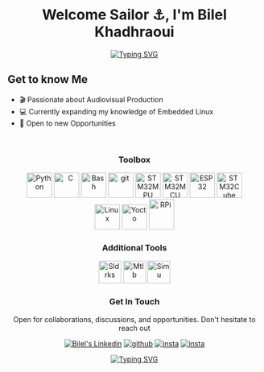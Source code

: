 <h1 align="center">Welcome Sailor ⚓, I'm Bilel Khadhraoui </h1>

<p align="center">
  <p align="center">
<a href="https://git.io/typing-svg"><img src="https://readme-typing-svg.demolab.com?font=Fira+Code&pause=500&center=true&width=435&lines=Your+Favourite+Tech+Digital+Creator;Embedded+Systems+Engineer" alt="Typing SVG" />
</a>  

## Get to know Me
- 🎬 Passionate about Audiovisual Production
- 💻 Currently expanding my knowledge of Embedded Linux  
- 👯 Open to new Opportunities

<br>

<h3 align="center">Toolbox</h3>

<p align="center">
<img width="50" height="50" src="https://www.svgrepo.com/show/452091/python.svg" alt="Python"/>
<img width="50" height="50" src="https://upload.wikimedia.org/wikipedia/commons/thumb/1/18/C_Programming_Language.svg/570px-C_Programming_Language.svg.png?20201031132917" alt="C"/>
<img width="50" height="50" src="https://bashlogo.com/img/symbol/svg/full_colored_dark.svg" alt="Bash"/>
<img width="50" height="50" src="https://upload.wikimedia.org/wikipedia/commons/thumb/3/3f/Git_icon.svg/1200px-Git_icon.svg.png" alt="git"/>
<img width="50" height="50" src="https://wiki.stmicroelectronics.cn/stm32mcu/nsfr_img_auth.php/4/4e/STM32.png" alt="STM32MPU"/>
<img width="50" height="50" src="https://blogger.googleusercontent.com/img/b/R29vZ2xl/AVvXsEirRFKP8JpXm9r24pyVsuv0L46-TNhzSz_v4act_CZnHyaBoTTvX0DKmgcHKR0M-vMwGC5tAjyMt-fPAGvNwd8JQIllEPRf7X62juG5__WXbyLWyjgVJXg73TohRSkEv2ucuKPEoQzffJIJ3G-lyuKbcfE56JASxcHZ6a7wirfNpyfbBZtNky9qt6m5DKY/s225/225px-Package_MCU_blue.png" alt="STM32MCU"/>
<img width="50" height="50" src="https://pbs.twimg.com/profile_images/773245254979903488/yB0xE3NR_400x400.jpg" alt="ESP32"/>
<img width="50" height="50" src="https://encrypted-tbn0.gstatic.com/images?q=tbn:ANd9GcSEJPAyrjz46qzrUPgiYMUXFmLgKP0oTViw3tQjetPdmJg5PZfIp-OoL07DV_5Z5Pa3ow8&usqp=CAU" alt="STM32Cube"/>
<br>
<img width="50" height="50" src="https://upload.wikimedia.org/wikipedia/commons/thumb/3/35/Tux.svg/1727px-Tux.svg.png" alt="Linux"/>
<img width="50" height="50" src="https://image.spreadshirtmedia.com/image-server/v1/compositions/T842A2PA3667PT17X34Y45D1038885179W18245H6942PA3669PT17X53Y1D1038885214W14496H29717/views/1,width=500,height=500,appearanceId=2,backgroundColor=ffffff/yocto-project-10th-anniversary-official-dark-tote-bag.jpg" alt="Yocto"/>
<img width="50" height="60" src="https://upload.wikimedia.org/wikipedia/fr/thumb/3/3b/Raspberry_Pi_logo.svg/1200px-Raspberry_Pi_logo.svg.png" alt="RPi"/>

<h3 align="center">Additional Tools</h3>
<p align="center">
<img width="45" height="45" src="https://banner2.cleanpng.com/20180425/kqw/ave9q5ayl.webp" alt="Sldrks"/>
<img width="45" height="45" src="https://upload.wikimedia.org/wikipedia/commons/thumb/2/21/Matlab_Logo.png/1200px-Matlab_Logo.png" alt="Mtlb" />
<img width="45" height="45" src="https://upload.wikimedia.org/wikipedia/commons/3/36/Simulink_Logo_%28non-wordmark%29.png" alt="Simu" />



<h3 align="center">Get In Touch</h3>

<p align="center">
   Open for collaborations, discussions, and opportunities. Don't hesitate to reach out<br>
<p align="center">   
  <a href="www.linkedin.com/in/mohamed-bilel-khadhraoui" target="_blank" rel="nofollow"><img alt="Bilel's Linkedin" src="https://img.shields.io/badge/Linkedin-0a66c2?style=for-the-badge&logo=linkedin&logoColor=white" /></a>
  <a href="https://github.com/AKhadhraoui47" target="_blank" rel="nofollow"><img alt="github" src="https://img.shields.io/badge/GitHub-100000?style=for-the-badge&logo=github&logoColor=white" /></a>
  <a href="https://www.instagram.com/mohamed_bilel_khadhraoui/" target="_blank" rel="nofollow"><img alt="insta" src="https://img.shields.io/badge/Instagram-8A2BE2?style=for-the-badge&logo=Instagram&logoColor=white"/></a>
  <a href="mailto:mohamedbilelkhadhraoui@insat.ucar.tn" target="_blank" rel="nofollow"><img alt="insta" src="https://img.shields.io/badge/Gmail-yellow?style=for-the-badge&logo=Gmail&logoColor=white"/></a>
  
</p>
<p align="center">
<a href="https://git.io/typing-svg"><img src="https://readme-typing-svg.demolab.com?font=Fira+Code&pause=500&center=true&width=435&lines=Mastering+Embedded+Systems;Delivering+Knowledge+and+Excitement" alt="Typing SVG" />
</a>
